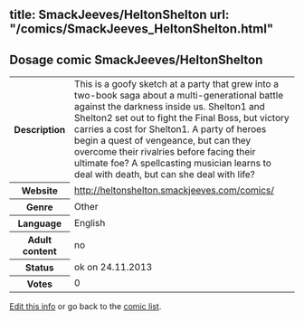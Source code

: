 title: SmackJeeves/HeltonShelton
url: "/comics/SmackJeeves_HeltonShelton.html"
---
Dosage comic SmackJeeves/HeltonShelton
-----------------------------------------

<p id="msg"></p>
<script type="text/javascript">
if (window.location.search === '?edit_info_mail=sent_ok') {
  var elem = document.getElementById("msg");
  elem.innerHTML = 'Edited information sucessfully sent for review, which is usually done daily. Thanks!';
  elem.className = 'ok';
}
</script>
<table class="comicinfo">
<tr>
<th>Description</th><td>This is a goofy sketch at a party that grew into a two-book saga about a multi-generational battle against the darkness inside us. Shelton1 and Shelton2 set out to fight the Final Boss, but victory carries a cost for Shelton1. A party of heroes begin a quest of vengeance, but can they overcome their rivalries before facing their ultimate foe? A spellcasting musician learns to deal with death, but can she deal with life?</td>
</tr>
<tr>
<th>Website</th><td><a href="http://heltonshelton.smackjeeves.com/comics/">http://heltonshelton.smackjeeves.com/comics/</a></td>
</tr>
<tr>
<th>Genre</th><td>Other</td>
</tr>
<tr>
<th>Language</th><td>English</td>
</tr>
<tr>
<th>Adult content</th><td>no</td>
</tr>
<tr>
<th>Status</th><td>ok on 24.11.2013</td>
</tr>
<tr>
<th>Votes</th><td>0</td>
</tr>
</table>

[Edit this info](SmackJeeves_HeltonShelton_edit.html) or go back to the [comic list](../comic-index.html).
